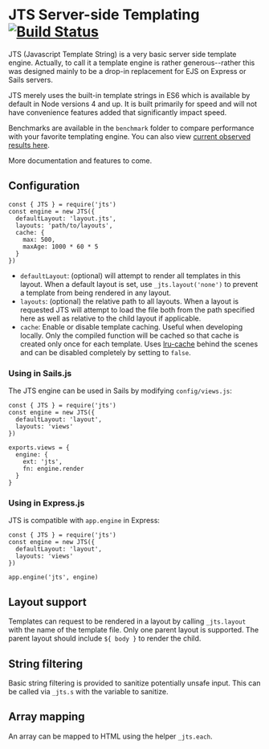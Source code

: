 # JTS Server-side Templating [![Build Status](https://github.com/Ignigena/jts/actions/workflows/test.yml/badge.svg)](https://github.com/Ignigena/jts/actions/workflows/test.yml)

JTS (Javascript Template String) is a very basic server side template engine.
Actually, to call it a template engine is rather generous--rather this was
designed mainly to be a drop-in replacement for EJS on Express or Sails servers.

JTS merely uses the built-in template strings in ES6 which is available by
default in Node versions 4 and up. It is built primarily for speed and will not
have convenience features added that significantly impact speed.

Benchmarks are available in the `benchmark` folder to compare performance with
your favorite templating engine. You can also view [current observed results
here](./benchmark/README.md).

More documentation and features to come.

## Configuration

```
const { JTS } = require('jts')
const engine = new JTS({
  defaultLayout: 'layout.jts',
  layouts: 'path/to/layouts',
  cache: {
    max: 500,
    maxAge: 1000 * 60 * 5
  }
})
```

* `defaultLayout`: (optional) will attempt to render all templates in this
  layout. When a default layout is set, use `_jts.layout('none')` to prevent a
  template from being rendered in any layout.
* `layouts`: (optional) the relative path to all layouts. When a layout is
  requested JTS will attempt to load the file both from the path specified here
  as well as relative to the child layout if applicable.
* `cache`: Enable or disable template caching. Useful when developing locally.
  Only the compiled function will be cached so that cache is created only once
  for each template. Uses [lru-cache](https://www.npmjs.com/package/lru-cache)
  behind the scenes and can be disabled completely by setting to `false`.

### Using in Sails.js

The JTS engine can be used in Sails by modifying `config/views.js`:

```
const { JTS } = require('jts')
const engine = new JTS({
  defaultLayout: 'layout',
  layouts: 'views'
})

exports.views = {
  engine: {
    ext: 'jts',
    fn: engine.render
  }
}
```

### Using in Express.js

JTS is compatible with `app.engine` in Express:

```
const { JTS } = require('jts')
const engine = new JTS({
  defaultLayout: 'layout',
  layouts: 'views'
})

app.engine('jts', engine)
```

## Layout support

Templates can request to be rendered in a layout by calling `_jts.layout` with
the name of the template file. Only one parent layout is supported. The parent
layout should include `${ body }` to render the child.

## String filtering

Basic string filtering is provided to sanitize potentially unsafe input. This
can be called via `_jts.s` with the variable to sanitize.

## Array mapping

An array can be mapped to HTML using the helper `_jts.each`.
